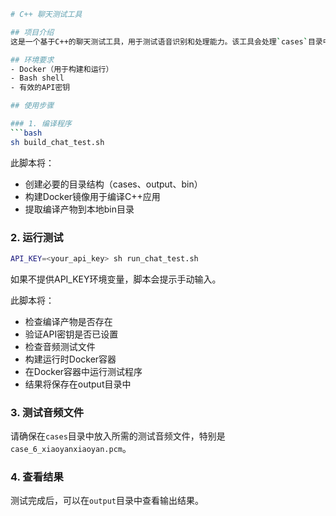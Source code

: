 ```bash
# C++ 聊天测试工具

## 项目介绍
这是一个基于C++的聊天测试工具，用于测试语音识别和处理能力。该工具会处理`cases`目录中的音频文件，并将结果输出到`output`目录。

## 环境要求
- Docker（用于构建和运行）
- Bash shell
- 有效的API密钥

## 使用步骤

### 1. 编译程序
```bash
sh build_chat_test.sh
```
此脚本将：
- 创建必要的目录结构（cases、output、bin）
- 构建Docker镜像用于编译C++应用
- 提取编译产物到本地bin目录

### 2. 运行测试
```bash
API_KEY=<your_api_key> sh run_chat_test.sh
```
如果不提供API_KEY环境变量，脚本会提示手动输入。

此脚本将：
- 检查编译产物是否存在
- 验证API密钥是否已设置
- 检查音频测试文件
- 构建运行时Docker容器
- 在Docker容器中运行测试程序
- 结果将保存在output目录中

### 3. 测试音频文件
请确保在`cases`目录中放入所需的测试音频文件，特别是`case_6_xiaoyanxiaoyan.pcm`。

### 4. 查看结果
测试完成后，可以在`output`目录中查看输出结果。  
